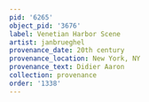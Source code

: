 ```yaml
---
pid: '6265'
object_pid: '3676'
label: Venetian Harbor Scene
artist: janbrueghel
provenance_date: 20th century
provenance_location: New York, NY
provenance_text: Didier Aaron
collection: provenance
order: '1338'
---
```

